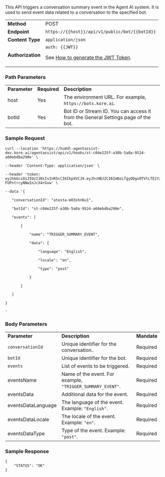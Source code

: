 
This API triggers a conversation summary event in the Agent AI system. It is used to send event data related to a conversation to the specified bot.

<table>
  <tr>
   <td><strong>Method</strong>
   </td>
   <td>POST
   </td>
  </tr>
  <tr>
   <td><strong>Endpoint</strong>
   </td>
   <td><code>https://{{host}}/api/v1/public/bot/{{botId}}</code>
   </td>
  </tr>
  <tr>
   <td><strong>Content Type</strong>
   </td>
   <td><code>application/json</code>
   </td>
  </tr>
  <tr>
   <td><strong>Authorization</strong>
   </td>
   <td><code>auth: {{JWT}}</code>
<p>
See <a href="https://developer.kore.ai/docs/bots/api-guide/apis/#Generating_the_JWT_Token">How to generate the JWT Token</a>.
   </td>
  </tr>
</table>

### Path Parameters

<table>
  <tr>
   <td><strong>Parameter</strong>
   </td>
   <td><strong>Required</strong>
   </td>
   <td><strong>Description</strong>
   </td>
  </tr>
  <tr>
   <td>host
   </td>
   <td>Yes
   </td>
   <td>The environment URL. For example, <code>https://bots.kore.ai</code>.
   </td>
  </tr>
  <tr>
   <td>botId
   </td>
   <td>Yes
   </td>
   <td>Bot ID or Stream ID. You can access it from the General Settings page of the bot.
   </td>
  </tr>
</table>

### Sample Request

```
curl --location 'https://huddl-agentassist-dev.kore.ai/agentassist/api/v1/hooks/st-c04e225f-a30b-5a0a-9524-a60ebdba290e' \

--header 'Content-Type: application/json' \

--header 'token: eyJhbGciOiJIUzI1NiIsInR5cCI6IkpXVCJ9.eyJhcHBJZCI6ImNzLTgyODgxOTVlLTE1YzYtNThiYy04NzBlLTE5OTJmNmQxOGI4NCJ9.g5uslyya9WRcD6M0UOEjR-FUPntrcyNNwInJcX4rGvw' \

--data '{

   "conversationId": "atesta-m03shn6u1",

   "botId": "st-c04e225f-a30b-5a0a-9524-a60ebdba290e",

   "events": [

       {

           "name": "TRIGGER_SUMMARY_EVENT",

           "data": {

               "language": "English",

               "locale": "en",

               "type": "post"

           }

       }

   ]

}

'
```

### Body Parameters

<table>
  <tr>
   <td><strong>Parameter</strong>
   </td>
   <td><strong>Description</strong>
   </td>
   <td><strong>Mandate</strong>
   </td>
  </tr>
  <tr>
   <td><code>conversationId</code>
   </td>
   <td>Unique identifier for the conversation..
   </td>
   <td>Required
   </td>
  </tr>
  <tr>
   <td><code>botId</code>
   </td>
   <td>Unique identifier for the bot.
   </td>
   <td>Required
   </td>
  </tr>
  <tr>
   <td><code>events</code>
   </td>
   <td>List of events to be triggered.
   </td>
   <td>Required
   </td>
  </tr>
  <tr>
   <td>eventsName
   </td>
   <td>Name of the event. For example, <code>"TRIGGER_SUMMARY_EVENT"</code>.
   </td>
   <td>Required
   </td>
  </tr>
  <tr>
   <td>eventsData
   </td>
   <td>Additional data for the event.
   </td>
   <td>Required
   </td>
  </tr>
  <tr>
   <td>eventsDataLanguage
   </td>
   <td>The language of the event. Example: <code>"English"</code>.
   </td>
   <td>Required
   </td>
  </tr>
  <tr>
   <td>eventsDataLocale
   </td>
   <td>The locale of the event. Example: <code>"en"</code>.
   </td>
   <td>Required
   </td>
  </tr>
  <tr>
   <td>eventsDataType
   </td>
   <td>Type of the event. Example: <code>"post"</code>.
   </td>
   <td>Required
   </td>
  </tr>
</table>

### Sample Response

```
{
    "STATUS": "OK"
}
